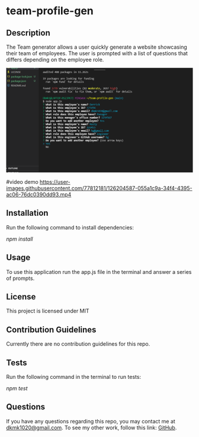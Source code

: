 # team-profile-gen

## Description

The Team generator allows a user quickly generate a website showcasing their team of employees. The user is prompted with a list of questions that differs depending on the employee role.

![website screenshot](img/team.png)

#video demo
https://user-images.githubusercontent.com/77812181/126204587-055a1c9a-34f4-4395-ac06-76dc0390dd93.mp4

## Installation

Run the following command to install dependencies:

_npm install_

## Usage

To use this application run the app.js file in the terminal and answer a series of prompts.

## License

This project is licensed under MIT

## Contribution Guidelines

Currently there are no contribution guidelines for this repo.

## Tests

Run the following command in the terminal to run tests:

_npm test_

## Questions

If you have any questions regarding this repo, you may contact me at dkmk1020@gmail.com. To see my other work, follow this link: [GitHub](https://github.com/derrick1020/).

